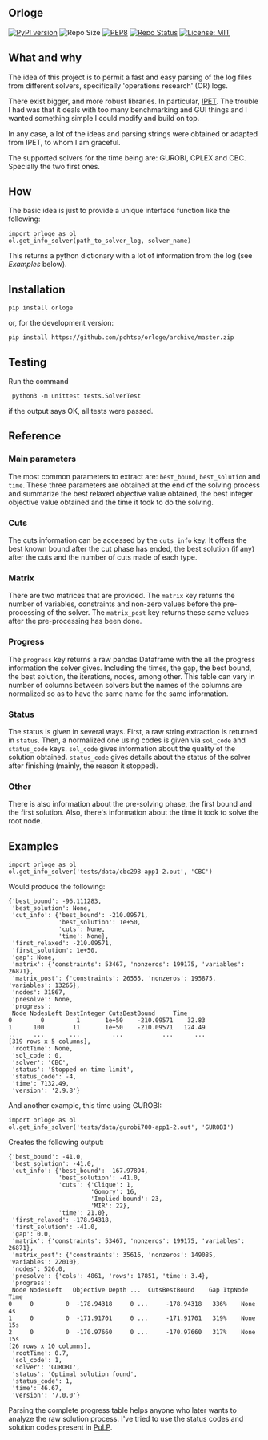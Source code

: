 ## Orloge
[![PyPI version](https://badge.fury.io/py/orloge.svg)](https://badge.fury.io/py/orloge)
![Repo Size](https://img.shields.io/github/repo-size/pchtsp/orloge)
[![PEP8](https://img.shields.io/badge/code%20style-pep8-orange.svg)](https://www.python.org/dev/peps/pep-0008/)
[![Repo Status](https://www.repostatus.org/badges/latest/active.svg)](https://www.repostatus.org)
[![License: MIT](https://img.shields.io/badge/License-MIT-yellow.svg)](https://opensource.org/licenses/MIT)


## What and why

The idea of this project is to permit a fast and easy parsing of the log files from different solvers, specifically 'operations research' (OR) logs.

There exist bigger, and more robust libraries. In particular, [IPET](https://github.com/GregorCH/ipet/). The trouble I had was that it deals with too many benchmarking and GUI things and I wanted something simple I could modify and build on top.

In any case, a lot of the ideas and parsing strings were obtained or adapted from IPET, to whom I am graceful.

The supported solvers for the time being are: GUROBI, CPLEX and CBC. Specially the two first ones.

## How

The basic idea is just to provide a unique interface function like the following:

    import orloge as ol
    ol.get_info_solver(path_to_solver_log, solver_name)

This returns a python dictionary with a lot of information from the log (see *Examples* below).

## Installation

    pip install orloge

or, for the development version:

    pip install https://github.com/pchtsp/orloge/archive/master.zip

## Testing

Run the command 
    
     python3 -m unittest tests.SolverTest

 if the output says OK, all tests were passed.

## Reference

### Main parameters

The most common parameters to extract are: `best_bound`, `best_solution` and `time`. These three parameters are obtained at the end of the solving process and summarize the best relaxed objective value obtained, the best integer objective value obtained and the time it took to do the solving.

### Cuts

The cuts information can be accessed by the `cuts_info` key. It offers the best known bound after the cut phase has ended, the best solution (if any) after the cuts and the number of cuts made of each type.

### Matrix

There are two matrices that are provided. The `matrix` key returns the number of variables, constraints and non-zero values before the pre-processing of the solver. The `matrix_post` key returns these same values after the pre-processing has been done.

### Progress

The `progress` key returns a raw pandas Dataframe with the all the progress information the solver gives. Including the times, the gap, the best bound, the best solution, the iterations, nodes, among other. This table can vary in number of columns between solvers but the names of the columns are normalized so as to have the same name for the same information.

### Status

The status is given in several ways. First, a raw string extraction is returned in `status`. Then, a normalized one using codes is given via `sol_code` and `status_code` keys. `sol_code` gives information about the quality of the solution obtained. `status_code` gives details about the status of the solver after finishing (mainly, the reason it stopped).

### Other

There is also information about the pre-solving phase, the first bound and the first solution. Also, there's information about the time it took to solve the root node.

## Examples

    import orloge as ol
    ol.get_info_solver('tests/data/cbc298-app1-2.out', 'CBC')

Would produce the following:

    {'best_bound': -96.111283,
     'best_solution': None,
     'cut_info': {'best_bound': -210.09571,
                  'best_solution': 1e+50,
                  'cuts': None,
                  'time': None},
     'first_relaxed': -210.09571,
     'first_solution': 1e+50,
     'gap': None,
     'matrix': {'constraints': 53467, 'nonzeros': 199175, 'variables': 26871},
     'matrix_post': {'constraints': 26555, 'nonzeros': 195875, 'variables': 13265},
     'nodes': 31867,
     'presolve': None,
     'progress':       
     Node NodesLeft BestInteger CutsBestBound     Time
    0        0         1       1e+50    -210.09571    32.83
    1      100        11       1e+50    -210.09571   124.49
    ..     ...       ...         ...           ...      ...
    [319 rows x 5 columns],
     'rootTime': None,
     'sol_code': 0,
     'solver': 'CBC',
     'status': 'Stopped on time limit',
     'status_code': -4,
     'time': 7132.49,
     'version': '2.9.8'}

And another example, this time using GUROBI:

    import orloge as ol
    ol.get_info_solver('tests/data/gurobi700-app1-2.out', 'GUROBI')

Creates the following output:

    {'best_bound': -41.0,
     'best_solution': -41.0,
     'cut_info': {'best_bound': -167.97894,
                  'best_solution': -41.0,
                  'cuts': {'Clique': 1,
                           'Gomory': 16,
                           'Implied bound': 23,
                           'MIR': 22},
                  'time': 21.0},
     'first_relaxed': -178.94318,
     'first_solution': -41.0,
     'gap': 0.0,
     'matrix': {'constraints': 53467, 'nonzeros': 199175, 'variables': 26871},
     'matrix_post': {'constraints': 35616, 'nonzeros': 149085, 'variables': 22010},
     'nodes': 526.0,
     'presolve': {'cols': 4861, 'rows': 17851, 'time': 3.4},
     'progress':    
     Node NodesLeft   Objective Depth ...  CutsBestBound    Gap ItpNode Time
    0     0         0  -178.94318     0 ...     -178.94318   336%    None   4s
    1     0         0  -171.91701     0 ...     -171.91701   319%    None  15s
    2     0         0  -170.97660     0 ...     -170.97660   317%    None  15s
    [26 rows x 10 columns],
     'rootTime': 0.7,
     'sol_code': 1,
     'solver': 'GUROBI',
     'status': 'Optimal solution found',
     'status_code': 1,
     'time': 46.67,
     'version': '7.0.0'}

Parsing the complete progress table helps anyone who later wants to analyze the raw solution process. I've tried to use the status codes and solution codes present in [PuLP](https://github.com/coin-or/pulp).
